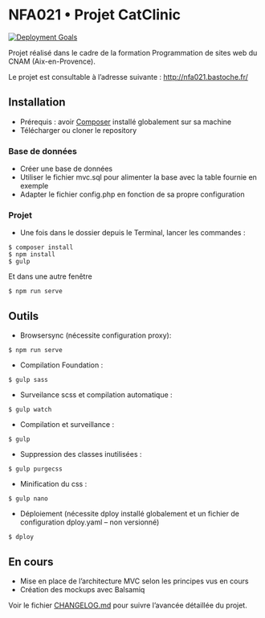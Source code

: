 # NFA021 • Projet CatClinic

[![Deployment Goals](https://consistently.io/g/bastosh/nfa021/badge.svg)](https://consistently.io/g/bastosh/nfa021/)

Projet réalisé dans le cadre de la formation Programmation de sites web du CNAM (Aix-en-Provence).

Le projet est consultable à l’adresse suivante : http://nfa021.bastoche.fr/

## Installation
- Prérequis : avoir [Composer](https://getcomposer.org/doc/00-intro.md) installé globalement sur sa machine
- Télécharger ou cloner le repository

### Base de données
- Créer une base de données
- Utiliser le fichier mvc.sql pour alimenter la base avec la table fournie en exemple
- Adapter le fichier config.php en fonction de sa propre configuration

### Projet
- Une fois dans le dossier depuis le Terminal, lancer les commandes :
```
$ composer install
$ npm install
$ gulp
```
Et dans une autre fenêtre
```
$ npm run serve
```

## Outils
- Browsersync (nécessite configuration proxy):
```
$ npm run serve
```
- Compilation Foundation :
```
$ gulp sass
```
- Surveilance scss et compilation automatique :
```
$ gulp watch
```
- Compilation et surveillance :
```
$ gulp
```
- Suppression des classes inutilisées :
```
$ gulp purgecss
```
- Minification du css :
```
$ gulp nano
```
- Déploiement (nécessite dploy installé globalement et un fichier de configuration dploy.yaml – non versionné)
```
$ dploy
```

## En cours
- Mise en place de l’architecture MVC selon les principes vus en cours
- Création des mockups avec Balsamiq

Voir le fichier [CHANGELOG.md](https://github.com/bastosh/nfa021/blob/master/CHANGELOG.md) pour suivre l’avancée détaillée du projet.